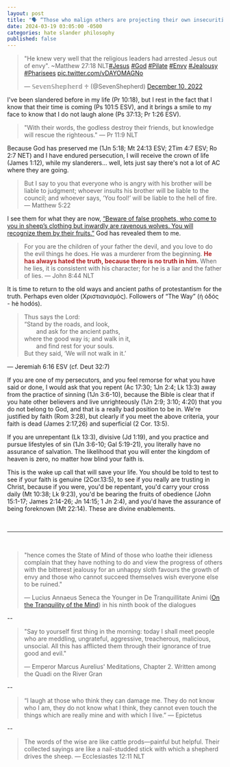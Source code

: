 ```yaml
---
layout: post
title: "🗣️ “Those who malign others are projecting their own insecurities and limitations upon those they envy.”" 
date: 2024-03-19 03:05:00 -0500
categories: hate slander philosophy
published: false
---
```


<blockquote class="twitter-tweet"><p lang="en" dir="ltr">&quot;He knew very well that the religious leaders had arrested Jesus out of envy&quot;. ~Matthew 27:18 NLT<a href="https://twitter.com/hashtag/Jesus?src=hash&amp;ref_src=twsrc%5Etfw">#Jesus</a> <a href="https://twitter.com/hashtag/God?src=hash&amp;ref_src=twsrc%5Etfw">#God</a> <a href="https://twitter.com/hashtag/Pilate?src=hash&amp;ref_src=twsrc%5Etfw">#Pilate</a> <a href="https://twitter.com/hashtag/Envy?src=hash&amp;ref_src=twsrc%5Etfw">#Envy</a> <a href="https://twitter.com/hashtag/Jealousy?src=hash&amp;ref_src=twsrc%5Etfw">#Jealousy</a> <a href="https://twitter.com/hashtag/Pharisees?src=hash&amp;ref_src=twsrc%5Etfw">#Pharisees</a> <a href="https://t.co/vDAYOMAGNo">pic.twitter.com/vDAYOMAGNo</a></p>&mdash; 𝕊𝕖𝕧𝕖𝕟𝕊𝕙𝕖𝕡𝕙𝕖𝕣𝕕 ♱ (@SevenShepherd) <a href="https://twitter.com/SevenShepherd/status/1601383740990578688?ref_src=twsrc%5Etfw">December 10, 2022</a></blockquote> <script async src="https://platform.twitter.com/widgets.js" charset="utf-8"></script>

I've been slandered before in my life (Pr 10:18), but I rest in the fact that I know that their time is coming (Ps 101:5 ESV), and it brings a smile to my face to know that I do not laugh alone (Ps 37:13; Pr 1:26 ESV). <!--Ps 59:8-->

> "With their words, the godless destroy their friends, but knowledge will rescue the righteous." &mdash; Pr 11:9 NLT

Because God has preserved me (1Jn 5:18; Mt 24:13 ESV; 2Tim 4:7 ESV; Ro 2:7 NET) and I have endured persecution, I will receive the crown of life (James 1:12), while my slanderers... well, lets just say there's not a lot of AC where they are going.

<!-- - Ro 14:10-11 NIV; Jas 3:2-3; Pr 11:9; Jas 4:11-12; Pr 10:18 ESV; 20:19; 1Pe 2:1; Ps 101:5 ESV; Pr 11:12; Mt 5:22 ESV; Lk 6:45 -->

> But I say to you that everyone who is angry with his brother will be liable to judgment; whoever insults his brother will be liable to the council; and whoever says, ‘You fool!’ will be liable to the hell of fire. &mdash; Matthew 5:22

<!-- I see them for what they are, [&ldquo;false prophets, who come to you in sheep’s clothing but inwardly are ravenous wolves. &rdquo;](https://sevenshepherd.github.io/fruits/) God has revealed them to me, [&ldquo;You will recognize them by their fruits.&rdquo;](https://sevenshepherd.github.io/fruits/). -->

I see them for what they are now, [&ldquo;Beware of false prophets, who come to you in sheep’s clothing but inwardly are ravenous wolves. You will recognize them by their fruits.&rdquo;](https://sevenshepherd.github.io/fruits/) God has revealed them to me. 

<!-- > These people are the ones who are creating divisions among you. They follow their natural instincts because they do not have God’s Spirit in them. &mdash; Jude 1:19 NLT -->

> For you are the children of your father the devil, and you love to do the evil things he does. He was a murderer from the beginning. <span style="font-weight:bold;color:FireBrick;">He has always hated the truth, because there is no truth in him.</span> When he lies, it is consistent with his character; for he is a liar and the father of lies. &mdash; John 8:44 NLT

It is time to return to the old ways and ancient paths of protestantism for the truth. Perhaps even older (Χριστιανισμός). Followers of “The Way” (ἡ ὁδός - hė hodós).

> Thus says the Lord:<br>
“Stand by the roads, and look,<br>
<span style="margin-left:2em;"></span>and ask for the ancient paths,<br>
where the good way is; and walk in it,<br>
<span style="margin-left:2em;"></span>and find rest for your souls.<br>
But they said, ‘We will not walk in it.’ 
>
&mdash; Jeremiah 6:16 ESV (cf. Deut 32:7)

If you are one of my persecutors, and you feel remorse for what you have said or done, I would ask that you repent (Ac 17:30; 1Jn 2:4; Lk 13:3) away from the practice of sinning (1Jn 3:6-10), because the Bible is clear that if you hate other believers and live unrighteously (1Jn 2:9; 3:10; 4:20) that you do not belong to God, and that is a really bad position to be in. We're justified by faith (Rom 3:28), but clearly if you meet the above criteria, your faith is dead (James 2:17,26) and superficial (2 Cor. 13:5).

<!-- Further, if you are the kind of persecutor that likes to project or mislabel me as hateful or judgemental simply because I hold true Christian beliefs, I would ask you to reconsider, because I know for a fact that I have never attacked or maligned the only reason you are (Jd 1:19) -->

If you are unrepentant (Lk 13:3), divisive (Jd 1:19), and you practice and pursue lifestyles of sin (1Jn 3:6-10; Gal 5:19-21), you literally have no assurance of salvation. The likelihood that you will enter the kingdom of heaven is zero, no matter how blind your faith is.

 This is the wake up call that will save your life. You should be told to test to see if your faith is genuine (2Cor.13:5), to see if you really are trusting in Christ, because if you were, you'd be repentant, you'd carry your cross daily (Mt 10:38; Lk 9:23), you'd be bearing the fruits of obedience (John 15:1-17; James 2:14-26; Jn 14:15; 1 Jn 2:4), and you'd have the assurance of being foreknown (Mt 22:14). These are divine enablements.

<!-- , In Fact, The Apostle John Calls You A Child Of The Devil, And I'm Inclined To Agree -->

<!-- > If someone says, “I love God,” but hates a fellow believer, <span style="font-weight:bold;color:FireBrick;">that person is a <span style="font-size:1.2em;color:Red;">liar</span></span>; for if we don’t love people we can see, how can we love God, whom we cannot see? &mdash; 1 John 4:20 NLT

> If anyone claims, “I am living in the light,” but hates a fellow believer, that person is still living in darkness. &mdash; 1 John 2:9 NLT

> So now <span style="font-weight:bold;color:FireBrick;">we can tell</span> who are children of God and who are <span style="font-weight:bold;color:FireBrick;">children of the devil</span>. <span style="font-weight:bold;font-size:1.2em;color:Red;">Anyone</span> who does not live righteously [<a href="https://www.biblegateway.com/passage/?search=1%20Jn%203%3A10&version=MOUNCE" style="font-style:italic;color:#A8A8A8;">dikaiosynē</a>] and does not love [<a href="https://www.biblegateway.com/passage/?search=1%20Jn%203%3A10&version=MOUNCE" style="font-style:italic;color:#A8A8A8;">agapaō</a>] other believers <span style="font-weight:bold;color:FireBrick;">does not belong to God</span>. &mdash; 1 John 3:10 NLT -->

<!-- > “When you wake up in the morning, tell yourself: the people I deal with today will be meddling, ungrateful, arrogant, dishonest, jealous and surly. They are like this because they can't tell good from evil." &mdash; Emperor Marcus Aurelius' Meditations, Chapter 2. Written among the Quadi on the River Gran (Translation by Gregory Hays) -->

<!-- > He knew very well that the religious leaders had arrested Jesus out of envy. &mdash; Matthew 27:18 NLT -->

<!-- The Bible Is Clear That If You Hate Other Believers And Live Unrighteously That You Do Not Belong To God, In Fact, The Apostle John Calls You A Child Of The Devil, And I'm Inclined To Agree -->

<!-- > "With their words, the godless destroy their friends, but knowledge will rescue the righteous." &mdash; Pr 11:9 -->

<!-- > “... When God became a man Himself, the experience proved to be nothing short of pure agony. In man’s time-honored fashion, they would unleash the whole arsenal of weapons against Him: **misrepresentation, slander, and accusation of treason**. The stage was set for a situation without parallel in the history of the earth. God would visit creatures and they would nail Him to the cross!” &mdash; Werner von Braun, the father of space science -->

<!-- > Do not [judge](https://youtube.com/shorts/DtVwpbNWwIo?feature=share) by appearances, but [judge](https://youtube.com/shorts/DtVwpbNWwIo?feature=share) with right judgment. &mdash; John 7:24 -->

<!-- If you accuse someone of being judgemental and they have never personally attacked you, then you have become the very thing that you hate. [Here is some educational material.](https://youtube.com/shorts/DtVwpbNWwIo?feature=share) The Bible here isn't saying attack, berate, slander, or hurt someone in the verse below, it's saying to unhypocritically help other Chrstians, even if that means church discipline. -->

<!-- > It isn’t my responsibility to judge outsiders, but **it certainly is your responsibility to [judge](https://youtube.com/shorts/DtVwpbNWwIo?feature=share) those inside the church who are sinning**. God will [judge](https://youtube.com/shorts/DtVwpbNWwIo?feature=share) those on the outside; but as the Scriptures say, **“You must remove the evil person from among you.”** 1 Cor. 5:12-13 NLT -->

<!-- One of the biggest signs of progress, is the accumulation of those who would hate you for trying. I've come to the realization, that the envious hate dreamers, because their dreams were never realized. Instead of taking offense at such insults, you should remind yourself that you're making true progress, and that this is simply the natural response of those who would project their own insecurities and limitations upon you. Move beyond their limits by doubling down on your efforts at success. Use the following methods & realizations to create a healthy environment for your mind. -->

<!-- **All those who claim to be "Christian," but hate and slander other believers;** the Bible rightly calls <a href="#lying">godless<sup>1</sup></a>, <a href="#lying">liars<sup>1</sup></a>, and <a href="#doomed">children of the devil<sup>5</sup></a>. The Holy Bible specifically states that we can tell who belongs to God and who belongs to the devil, by simply observing their behavior toward other Christians overtime. -->

<!-- |||
|:-:|:-:|
|Rebuke that person even if they believe|Lk 17:3-4|
|Don't even eat with such a person. Remove the evil person from among you.|1 Cor. 5:11-13 NLT|
|"If people are causing divisions among you, **give a first and second warning. After that, have nothing more to do with them.**"|Titus 3:10 NLT|
|Do not associate with the slanderer.|Proverbs 20:19|
|Put away all hypocrisy, envy, and all slander.|1 Peter 2:1|
|God will destroy the slanderer.|Psalm 101:5|
|**Whoever utters slander is a fool.**|Proverbs 10:18|
|By gossip a troublemaker separates the best of friends.|Proverbs 16:28 NLT|
|Every careless word will be judged.|Matthew 12:36|
|By speaking evil of others, you judge God's law.|James 4:11-12|
|Evil words come from an evil heart.|Lk 6:45 NLT|
|Those who endure persecution will receive the crown of life.|James 1:12|
|Insulting others has dire consequences.|Matthew 5:22| -->

<!-- |An admonition to false teachers.|Jeremiah 23:1-3| -->

<br>

---

<br>

> "hence comes the State of Mind of those who loathe their idleness complain that they have nothing to do and view the progress of others with the bitterest jealousy for an unhappy sloth favours the growth of envy and those who cannot succeed themselves wish everyone else to be ruined." 
>
> &mdash; Lucius Annaeus Seneca the Younger in De Tranquillitate Animi ([On the Tranquility of the Mind](https://youtu.be/vl5WDfwY4PY?t=1032)) in his ninth book of the dialogues

--

> "Say to yourself first thing in the morning: today I shall meet people who are meddling, ungrateful, aggressive, treacherous, malicious, unsocial. All this has afflicted them through their ignorance of true good and evil." 
>
>&mdash; Emperor Marcus Aurelius' Meditations, Chapter 2. Written among the Quadi on the River Gran

--

> “I laugh at those who think they can damage me. They do not know who I am, they do not know what I think, they cannot even touch the things which are really mine and with which I live.” &mdash; Epictetus

--

> The words of the wise are like cattle prods—painful but helpful. Their collected sayings are like a nail-studded stick with which a shepherd drives the sheep. &mdash; Ecclesiastes 12:11 NLT

<!-- <sup>1</sup> (1 John 4:8, 20; 2:3-6, 9-11; Pr 11:9)<br> -->
<!-- <sup><a name="lying">1</a></sup> 1Jn 4:20, 8; 2:9; Pr 11:9<br>
<sup><a name="turn">2</a></sup> Ac 3:19; 26:20; Mt 3:2,8<br>
<sup><a name="fruit">3</a></sup> Gal. 5:19-21; 5:22-23<br>
<sup><a name="genuine">4</a></sup> 2Cor. 13:5; James 1:22<br>
<sup><a name="doomed">5</a></sup> 1Jn 3:10, 8-9; Heb. 10:26-31; Ro 6:1-2<br>
1 John 3:8–9; cf. Rom. 6:14–18
<sup><a name="brimstone">6</a></sup> Re 21:8; 22:15; Ro 1:29-32; 1Co 6:9-10; Gal. 5:19-21; Eph 5:3-5; Mt 7:21,23<br>
<sup><a name="hell">7</a></sup> Mk 9:48; Rv. 14:11 KJV -->

<!-- > “... When God became a man Himself, the experience proved to be nothing short of pure agony. In man’s time-honored fashion, they would unleash the whole arsenal of weapons against Him: **misrepresentation, slander, and accusation of treason**. The stage was set for a situation without parallel in the history of the earth. God would visit creatures and they would nail Him to the cross!” &mdash; Werner von Braun, the father of space science -->

<!-- > But I say to you that everyone who is angry with his brother will be liable to judgment; whoever insults his brother will be liable to the council; and whoever says, ‘You fool!’ will be liable to the hell of fire. &mdash; Matthew 5:22 -->

<!-- |"If people are causing divisions among you, **give a first and second warning. After that, have nothing more to do with them.**"|Titus 3:10 NLT|
|Do not associate with the slanderer.|Proverbs 20:19|
|Put away all hypocrisy, envy, and all slander.|1 Peter 2:1|
|God will destroy the slanderer.|Psalm 101:5|
|**Whoever utters slander is a fool.**|Proverbs 10:18|
|By gossip a troublemaker separates the best of friends.|Proverbs 16:28 NLT|
|Every careless word will be judged.|Matthew 12:36|
|By Judging others, you judge God's law.|James 4:11|
|Who are you to judge another?|James 4:12|
|Evil words come from an evil heart.|Lk 6:45 NLT|
|Those who endure persecution will receive the crown of life.|James 1:12|
|Insulting others has dire consequences.|Matthew 5:22|
|An admonition to false teachers.|Jeremiah 23:1-3| -->

<!-- Let's look at the difference between a true follower of Christ, and one who is Christian in name only, from the context of slander. [This article](https://www.gotquestions.org/works-of-the-flesh.html) is fairly informative as well. -->

<!-- |True Christian<br><span style="color:#009933;">Fruit of the Spirit</span>|False Christian<br><span style="color:#990000;">Works of the Flesh</span>|
|:-:|:-:|
|**Signs of a true Christian that has the indwelling of the Holy Spirit.** Love, joy, peace, patience, kindness, goodness, faithfulness, gentleness, self-control; against such things there is no law.<br>Galatians 5:22–23|**Signs of a false Christian with sin nature intact, and will not inherit the kingdom of God**. Hostility, quarreling, jealousy, outbursts of anger, selfish ambition, dissension, division, and envy. Ga 5:19-21 NLT| -->

<!-- |True Christian<br><span style="color:#009933;">Fruit of the Spirit</span>|False Christian<br><span style="color:#990000;">Works of the Flesh</span>|
|:-:|:-:|
|<span style="color: #828282; font-size: 18px; letter-spacing: -1px; font-style: italic;">"But the fruit of the Spirit is **love, joy, peace, patience, kindness, goodness, faithfulness, gentleness, self-control**; against such things there is no law." &mdash; Galatians 5:22–23</span>|<span style="color: #828282; font-size: 18px; letter-spacing: -1px; font-style: italic;">"When you follow the desires of your sinful nature, the results are very clear: sexual immorality, impurity, lustful pleasures, idolatry, sorcery, **hostility, quarreling, jealousy, outbursts of anger, selfish ambition, dissension, division, envy**, drunkenness, wild parties, and other sins like these. **Let me tell you again, as I have before, that anyone living that sort of life will not inherit the Kingdom of God.**" &mdash; Galatians 5:19-21</span>| -->

<!-- 
# The Stoic Method

<!-- Stoicism is an good way to handle the vicissitudes of life. Remaining equanimous in the face of evil is a skill known only to silver men. -->

<!-- > “The key is to keep company only with people who uplift you, whose presence calls forth your best.” &mdash; Epictetus -->

<!-- Epictetus reminds us that sometimes the most appropriate response is simply to laugh to oneself. A provocateur cannot truly know who you are can they?  -->

<!-- > “I laugh at those who think they can damage me. They do not know who I am, they do not know what I think, they cannot even touch the things which are really mine and with which I live.” &mdash; Epictetus -->

<!-- Remember that if we do not entertain provocations they cannot cause us discomfort. -->

<!-- > “We suffer more often in imagination than in reality” &mdash; Lucius Annaeus Seneca -->

<!-- > “**Men are disturbed not by things, but by the views which they take of things.** Thus death is nothing terrible, else it would have appeared so to Socrates. But the terror consists in our notion of death, that it is terrible. When, therefore, we are hindered, or disturbed, or grieved let us never impute it to others, but to ourselves; that is, to our own views. It is the action of an uninstructed person to reproach others for his own misfortunes; of one entering upon instruction, to reproach himself; and of one perfectly instructed, to reproach neither others or himself.” &mdash;  Epictetus, The Enchiridion of Epictetus -->


<!-- # The Philosophical Taoist Method

In some Chinese translations of the New Testament, λόγος (logos) is translated with the Chinese word dao (道) (e.g. John 1:1-3,14), indicating that the translators considered the concept of Tao to be somewhat equivalent to logos in Greek philosophy and the Logos (The Word/Jesus) in Christianity.<sup>[source](https://books.google.com/books?id=M9YkDwAAQBAJ)</sup>

Sinicizing Christianity, Zheng (2017), p. 187

In the thinking of noted christian author C.S. Lewis, God created the Tao and fully displayed it through the person of Jesus Christ. 

A sinicized view of the logos is acceptable

Noted Christian author C.S. Lewis used the word Tao to describe: -->

<!-- > "the doctrine of objective value, the belief that certain attitudes are really true, and others really false, the kind of thing the Universe is and the kind of things we are." &mdash; Lewis, C.S. The Abolition of Man. p. 18. -->

<!-- He asserted that every religion and philosophy contains foundations of universal ethics as an attempt to line up with the Tao—the way mankind was designed to be. In Lewis' thinking, God created the Tao and fully displayed it through the person of Jesus Christ. -->

<!-- The best translation of the Tao Te Ching is by far the one translated by [Gia-Fu Feng](https://eheart.com/TAO/TTC/TTCchapters-small.pdf).

> Yield and overcome;<br>
Bend and be straight;<br>
Empty and be full;<br>
Wear out and be new;<br>
Have little and gain;<br>
Have much and be confused.<br>
>
Therefore the wise embrace the one<br>
And set an example to all.<br>
Not putting on a display,<br>
They shine forth.<br>
Not justifying themselves,<br>
They are distinguished.<br>
Not boasting,<br>
They receive recognition.<br>
Not bragging,<br>
They never falter.<br>
**They do not quarrel,**<br>
**So no one quarrels with them.**<br>
Therefore the ancients say, “Yield and overcome.”<br>
Is that an empty saying?<br>
Be truly whole,<br>
And all things will come to you.<br>
>
&mdash; Tao Te Ching, Twenty Two

## **** -->

<!-- > Ninth. Kindness is invincible - if it is sincere, not fawning or 9 -->
<!-- pretence. What can the most aggressive man do to you if you
continue to be kind to him? If, as opportunity arises, you gently
admonish him and take your time to re-educate him at the very
moment when he is trying to do you harm? 'No, son, we were
born for other purposes than this. There is no way that I can
be harmed, but you are harming yourself, son.' And show him
delicately how things are, making the general point that bees
do not act like this, or any other creatures of gregarious nature.
But your advice must not be ironic or critical. It should be
affectionate, with no hurt feelings, not a lecture or a demonstration to impress others, but the way you would talk to
someone by himself irrespective of company. -->


<!-- ## **Wise Words From The Book Theaetetus** -->

<!-- > "Only I beg that you will observe this condition: do not be unjust in your questions. It is the height of unreasonableness that a person who professes to care for moral goodness should
be consistently unjust in discussion. I mean by injustice, in this connection,
the behavior of a man who does not take care to keep controversy distinct
from discussion; a man who forgets that in controversy he may play about
and trip up his opponent as often as he can, but that **in discussion he must be serious, he must keep on helping his opponent to his feet again, and point out to him only those of his slips which are due to himself or to the intellectual society which he has previously frequented**. If you observe this distinction, those who associate with you will blame themselves for their confusion and their difficulties, not you. They will seek your company,
and think of you as their friend; but they will loathe themselves, and seek
refuge from themselves in philosophy, in the hope that they may thereby
become different people and be rid forever of the men that they once were.
But if you follow the common practice and do the opposite, you will get the opposite results. Instead of philosophers, you will make your companions grow up to be the enemies of philosophy.
>
‘So, if you take my advice, as I said before, you will sit down with us
without ill will or hostility, in a kindly spirit. You will genuinely try to
find out what our meaning is when we maintain that all things are in
motion and that for each person and each city, things are what they seem
to them to be. And upon this basis you will inquire whether knowledge and
perception are the same thing or different things. But you will not proceed
as you did just now. You will not base your argument upon the use and
wont of language; you will not follow the practice of most men, who drag words this way and that at their pleasure, so making every imaginable
difficulty for one another.'" &mdash; Socrates (Plato) -->

<script>
    var refTagger = {
        settings: {
            bibleVersion: 'NLT'
        }
    }; 

    (function(d, t) {
        var n=d.querySelector('[nonce]');
        refTagger.settings.nonce = n && (n.nonce||n.getAttribute('nonce'));
        var g = d.createElement(t), s = d.getElementsByTagName(t)[0];
        g.src = 'https://api.reftagger.com/v2/RefTagger.js';
        g.nonce = refTagger.settings.nonce;
        s.parentNode.insertBefore(g, s);
    }(document, 'script'));
</script>